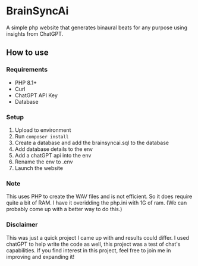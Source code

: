 # BrainSyncAi
 A simple php website that generates binaural beats for any purpose using insights from ChatGPT.


## How to use

### Requirements 

- PHP 8.1+
- Curl
- ChatGPT API Key
- Database

### Setup

1. Upload to environment
2. Run `composer install`
3. Create a database and add the brainsyncai.sql to the database
5. Add database details to the env
6. Add a chatGPT api into the env
7. Rename the env to .env
8. Launch the website

### Note

This uses PHP to create the WAV files and is not efficient. So it does require quite a bit of RAM. I have it overidding the php.ini with 1G of ram. (We can probably come up with a better way to do this.)

### Disclaimer

This was just a quick project I came up with and results could differ. I used chatGPT to help write the code as well, this project was a test of chat's capabilities. If you find interest in this project, feel free to join me in improving and expanding it! 


